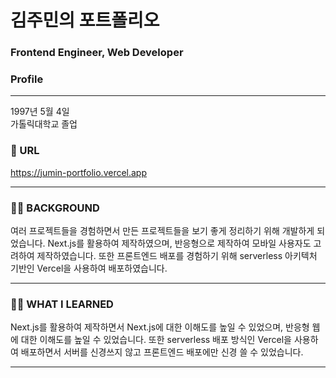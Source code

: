 # 김주민의 포트폴리오

### Frontend Engineer, Web Developer

### Profile

---

1997년 5월 4일  
가톨릭대학교 졸업

### 🔗 URL

https://jumin-portfolio.vercel.app

---

### 🧑‍💻 BACKGROUND

여러 프로젝트들을 경험하면서 만든 프로젝트들을 보기 좋게 정리하기 위해 개발하게 되었습니다. Next.js를 활용하여 제작하였으며, 반응형으로 제작하여 모바일 사용자도 고려하여 제작하였습니다. 또한 프론트엔드 배포를 경험하기 위해 serverless 아키텍처 기반인 Vercel을 사용하여 배포하였습니다.

---

### 🧑‍💻 WHAT I LEARNED

Next.js를 활용하여 제작하면서 Next.js에 대한 이해도를 높일 수 있었으며, 반응형 웹에 대한 이해도를 높일 수 있었습니다. 또한 serverless 배포 방식인 Vercel을 사용하여 배포하면서 서버를 신경쓰지 않고 프론트엔드 배포에만 신경 쓸 수 있었습니다.

---
